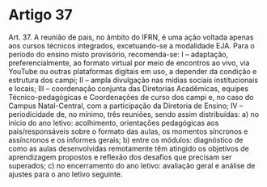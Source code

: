 # Artigo 37

Art. 37. A reunião de pais, no âmbito do IFRN, é uma ação voltada apenas aos cursos técnicos integrados, excetuando-se a
modalidade EJA. Para o período do ensino misto provisório, recomenda-se:
I – adaptação, preferencialmente, ao formato virtual por meio de encontros ao vivo, via YouTube ou outras plataformas digitais em
uso, a depender da condição e estrutura dos campi;
II – ampla divulgação nas mídias sociais institucionais e locais;
III – coordenação conjunta das Diretorias Acadêmicas, equipes Técnico-pedagógicas e Coordenações de curso dos campi e, no caso
do Campus Natal-Central, com a participação da Diretoria de Ensino;
IV – periodicidade de, no mínimo, três reuniões, sendo assim distribuídas:
a) no início do ano letivo: acolhimento, orientações pedagógicas aos pais/responsáveis sobre o formato das aulas, os momentos
síncronos e assíncronos e os informes gerais;
b) entre os módulos: diagnóstico de como as aulas desenvolvidas remotamente têm atingido os objetivos de aprendizagem
propostos e reflexão dos desafios que precisam ser superados;
c) no encerramento do ano letivo: avaliação geral e análise de ajustes para o ano letivo seguinte.

